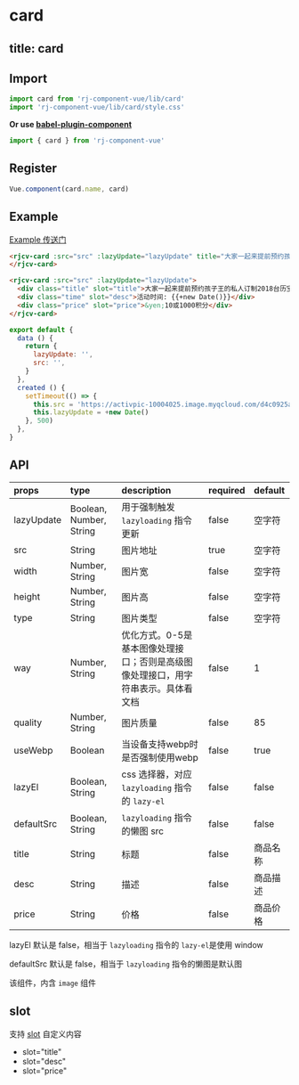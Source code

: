 # card

title: card
---

## Import

``` js
import card from 'rj-component-vue/lib/card'
import 'rj-component-vue/lib/card/style.css'
```

**Or use [babel-plugin-component](https://www.npmjs.com/package/babel-plugin-component)**

``` js
import { card } from 'rj-component-vue'
```

## Register

``` js
Vue.component(card.name, card)
```

## Example

[Example 传送门](//zhouyu1993.github.io/awesome/rjcv/#/card)

``` html
<rjcv-card :src="src" :lazyUpdate="lazyUpdate" title="大家一起来提前预约孩子王的私人订制2018台历宝宝（黑金免费）" :desc="`$${+new Date()}`" price="¥10或1000积分">
</rjcv-card>

<rjcv-card :src="src" :lazyUpdate="lazyUpdate">
  <div class="title" slot="title">大家一起来提前预约孩子王的私人订制2018台历宝宝（黑金免费）</div>
  <div class="time" slot="desc">活动时间: {{+new Date()}}</div>
  <div class="price" slot="price">&yen;10或1000积分</div>
</rjcv-card>
```

``` js
export default {
  data () {
    return {
      lazyUpdate: '',
      src: '',
    }
  },
  created () {
    setTimeout(() => {
      this.src = 'https://activpic-10004025.image.myqcloud.com/d4c0925a-19e5-4169-a387-853367efb7c9'
      this.lazyUpdate = +new Date()
    }, 500)
  },
}
```

## API

| props | type | description | required | default |
|:---|:---|:---|:---|:---|
| lazyUpdate | Boolean, Number, String | 用于强制触发 `lazyloading` 指令更新 | false | 空字符 |
| src | String | 图片地址 | true | 空字符 |
| width | Number, String | 图片宽 | false | 空字符 |
| height | Number, String | 图片高 | false | 空字符 |
| type | String | 图片类型 | false | 空字符 |
| way | Number, String | 优化方式。0-5是基本图像处理接口；否则是高级图像处理接口，用字符串表示。具体看文档 | false | 1 |
| quality | Number, String | 图片质量 | false | 85 |
| useWebp | Boolean | 当设备支持webp时是否强制使用webp | false | true |
| lazyEl | Boolean, String | css 选择器，对应 `lazyloading` 指令的 `lazy-el` | false | false |
| defaultSrc | Boolean, String | `lazyloading` 指令的懒图 src  | false | false |
| title | String | 标题  | false | 商品名称 |
| desc | String | 描述 | false | 商品描述 |
| price | String | 价格 | false | 商品价格 |

lazyEl 默认是 false，相当于 `lazyloading` 指令的 `lazy-el`是使用 window

defaultSrc 默认是 false，相当于 `lazyloading` 指令的懒图是默认图

该组件，内含 `image` 组件

## slot

支持 [slot](//vuejs.org/v2/api/#slot) 自定义内容

* slot="title"
* slot="desc"
* slot="price"

